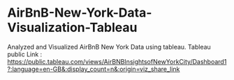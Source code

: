 # AirBnB-New-York-Data-Visualization-Tableau
Analyzed and Visualized AirBnB New York Data using tableau.
Tableau public Link : https://public.tableau.com/views/AirBNBInsightsofNewYorkCity/Dashboard1?:language=en-GB&:display_count=n&:origin=viz_share_link
